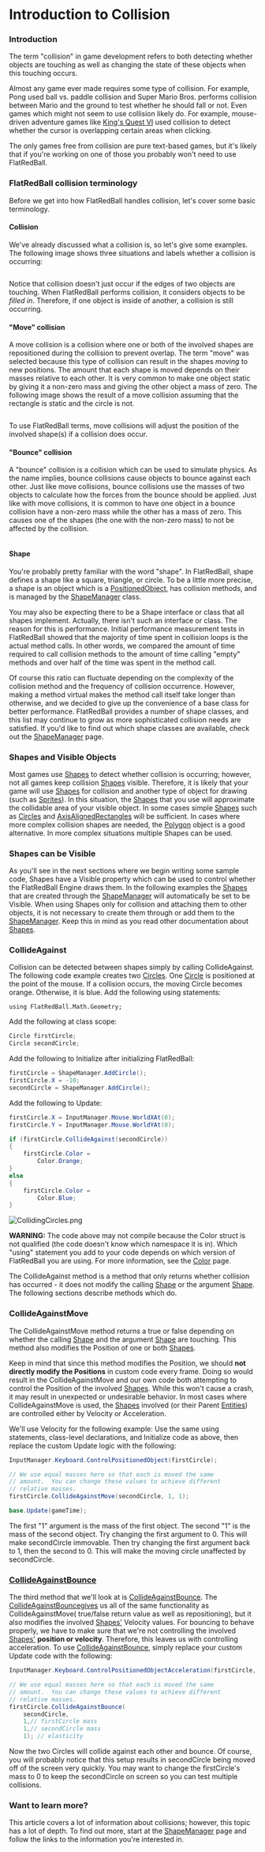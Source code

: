 # Introduction to Collision

### Introduction

The term "collision" in game development refers to both detecting whether objects are touching as well as changing the state of these objects when this touching occurs.

Almost any game ever made requires some type of collision. For example, Pong used ball vs. paddle collision and Super Mario Bros. performs collision between Mario and the ground to test whether he should fall or not. Even games which might not seem to use collision likely do. For example, mouse-driven adventure games like [King's Quest VI](http://en.wikipedia.org/wiki/Search?search=King%27s%20Quest%20VI%3A%20Heir%20Today%2C%20Gone%20Tomorrow) used collision to detect whether the cursor is overlapping certain areas when clicking.

The only games free from collision are pure text-based games, but it's likely that if you're working on one of those you probably won't need to use FlatRedBall.

### FlatRedBall collision terminology

Before we get into how FlatRedBall handles collision, let's cover some basic terminology.

#### Collision

We've already discussed what a collision is, so let's give some examples. The following image shows three situations and labels whether a collision is occurring: &#x20;

<figure><img src="../../media/migrated_media-CollisionExamples.png" alt=""><figcaption></figcaption></figure>

Notice that collision doesn't just occur if the edges of two objects are touching. When FlatRedBall performs collision, it considers objects to be _filled in_. Therefore, if one object is inside of another, a collision is still occurring.

#### "Move" collision

A move collision is a collision where one or both of the involved shapes are repositioned during the collision to prevent overlap. The term "move" was selected because this type of collision can result in the shapes _moving_ to new positions. The amount that each shape is moved depends on their masses relative to each other. It is very common to make one object static by giving it a non-zero mass and giving the other object a mass of zero. The following image shows the result of a move collision assuming that the rectangle is static and the circle is not. &#x20;

<figure><img src="../../media/migrated_media-MoveCollision.png" alt=""><figcaption></figcaption></figure>

To use FlatRedBall terms, move collisions will adjust the position of the involved shape(s) if a collision does occur.

#### "Bounce" collision

A "bounce" collision is a collision which can be used to simulate physics. As the name implies, bounce collisions cause objects to bounce against each other. Just like move collisions, bounce collisions use the masses of two objects to calculate how the forces from the bounce should be applied. Just like with move collisions, it is common to have one object in a bounce collision have a non-zero mass while the other has a mass of zero. This causes one of the shapes (the one with the non-zero mass) to not be affected by the collision.&#x20;

<figure><img src="../../media/migrated_media-BounceCollisionExample.png" alt=""><figcaption></figcaption></figure>

#### Shape

You're probably pretty familiar with the word "shape". In FlatRedBall, shape defines a shape like a square, triangle, or circle. To be a little more precise, a shape is an object which is a [PositionedObject](../../frb/docs/index.php), has collision methods, and is managed by the [ShapeManager](../../frb/docs/index.php) class.

You may also be expecting there to be a Shape interface or class that all shapes implement. Actually, there isn't such an interface or class. The reason for this is performance. Initial performance measurement tests in FlatRedBall showed that the majority of time spent in collision loops is the actual method calls. In other words, we compared the amount of time required to call collision methods to the amount of time calling "empty" methods and over half of the time was spent in the method call.

Of course this ratio can fluctuate depending on the complexity of the collision method and the frequency of collision occurrence. However, making a method virtual makes the method call itself take longer than otherwise, and we decided to give up the convenience of a base class for better performance. FlatRedBall provides a number of shape classes, and this list may continue to grow as more sophisticated collision needs are satisfied. If you'd like to find out which shape classes are available, check out the [ShapeManager](../../frb/docs/index.php) page.

### Shapes and Visible Objects

Most games use [Shapes](../../frb/docs/index.php) to detect whether collision is occurring; however, not all games keep collision [Shapes](../../frb/docs/index.php) visible. Therefore, it is likely that your game will use [Shapes](../../frb/docs/index.php) for collision and another type of object for drawing (such as [Sprites](../../frb/docs/index.php)). In this situation, the [Shapes](../../frb/docs/index.php) that you use will approximate the collidable area of your visible object. In some cases simple [Shapes](../../frb/docs/index.php) such as [Circles](../../frb/docs/index.php) and [AxisAlignedRectangles](../../frb/docs/index.php) will be sufficient. In cases where more complex collision shapes are needed, the [Polygon](../../frb/docs/index.php) object is a good alternative. In more complex situations multiple Shapes can be used.

### Shapes can be Visible

As you'll see in the next sections where we begin writing some sample code, Shapes have a Visible property which can be used to control whether the FlatRedBall Engine draws them. In the following examples the [Shapes](../../frb/docs/index.php) that are created through the [ShapeManager](../../frb/docs/index.php) will automatically be set to be Visible. When using Shapes only for collision and attaching them to other objects, it is not necessary to create them through or add them to the [ShapeManager](../../frb/docs/index.php). Keep this in mind as you read other documentation about [Shapes](../../frb/docs/index.php).

### CollideAgainst

Collision can be detected between shapes simply by calling CollideAgainst. The following code example creates two [Circles](../../frb/docs/index.php). One [Circle](../../frb/docs/index.php) is positioned at the point of the mouse. If a collision occurs, the moving Circle becomes orange. Otherwise, it is blue. Add the following using statements:

```
using FlatRedBall.Math.Geometry;
```

Add the following at class scope:

```csharp
Circle firstCircle;
Circle secondCircle;
```

Add the following to Initialize after initializing FlatRedBall:

```csharp
firstCircle = ShapeManager.AddCircle();
firstCircle.X = -10;
secondCircle = ShapeManager.AddCircle();
```

Add the following to Update:

```csharp
firstCircle.X = InputManager.Mouse.WorldXAt(0);
firstCircle.Y = InputManager.Mouse.WorldYAt(0);

if (firstCircle.CollideAgainst(secondCircle))
{
    firstCircle.Color =
        Color.Orange;
}
else
{
    firstCircle.Color =
        Color.Blue;
}
```

![CollidingCircles.png](../../media/migrated\_media-CollidingCircles.png)

**WARNING:** The code above may not compile because the Color struct is not qualified (the code doesn't know which namespace it is in). Which "using" statement you add to your code depends on which version of FlatRedBall you are using. For more information, see the [Color](../../frb/docs/index.php) page.

The CollideAgainst method is a method that only returns whether collision has occurred - it does not modify the calling [Shape](../../frb/docs/index.php) or the argument [Shape](../../frb/docs/index.php). The following sections describe methods which do.

### CollideAgainstMove

The CollideAgainstMove method returns a true or false depending on whether the calling [Shape](../../frb/docs/index.php) and the argument [Shape](../../frb/docs/index.php) are touching. This method also modifies the Position of one or both [Shapes](../../frb/docs/index.php).

Keep in mind that since this method modifies the Position, we should **not directly modify the Positions** in custom code every frame. Doing so would result in the CollideAgainstMove and our own code both attempting to control the Position of the involved [Shapes](../../frb/docs/index.php). While this won't cause a crash, it may result in unexpected or undesirable behavior. In most cases where CollideAgainstMove is used, the [Shapes](../../frb/docs/index.php) involved (or their Parent [Entities](../../frb/docs/index.php)) are controlled either by Velocity or Acceleration.

We'll use Velocity for the following example: Use the same using statements, class-level declarations, and Initialize code as above, then replace the custom Update logic with the following:

```csharp
InputManager.Keyboard.ControlPositionedObject(firstCircle);

// We use equal masses here so that each is moved the same
// amount.  You can change these values to achieve different
// relative masses.
firstCircle.CollideAgainstMove(secondCircle, 1, 1);

base.Update(gameTime);
```

The first "1" argument is the mass of the first object. The second "1" is the mass of the second object. Try changing the first argument to 0. This will make secondCircle immovable. Then try changing the first argument back to 1, then the second to 0. This will make the moving circle unaffected by secondCircle.

### [CollideAgainstBounce](../../frb/docs/index.php)

The third method that we'll look at is [CollideAgainstBounce](../../frb/docs/index.php). The [CollideAgainstBouncegives](../../frb/docs/index.php) us all of the same functionality as CollideAgainstMove( true/false return value as well as repositioning), but it also modifies the involved [Shapes'](../../frb/docs/index.php) Velocity values. For bouncing to behave properly, we have to make sure that we're not controlling the involved [Shapes'](../../frb/docs/index.php) **position or velocity**. Therefore, this leaves us with controlling acceleration. To use [CollideAgainstBounce](../../frb/docs/index.php), simply replace your custom Update code with the following:

```csharp
InputManager.Keyboard.ControlPositionedObjectAcceleration(firstCircle, 10);

// We use equal masses here so that each is moved the same
// amount.  You can change these values to achieve different
// relative masses.
firstCircle.CollideAgainstBounce(
    secondCircle,
    1,// firstCircle mass
    1,// secondCircle mass
    1); // elasticity
```

Now the two Circles will collide against each other and bounce. Of course, you will probably notice that this setup results in secondCircle being moved off of the screen very quickly. You may want to change the firstCircle's mass to 0 to keep the secondCircle on screen so you can test multiple collisions.

### Want to learn more?

This article covers a lot of information about collisions; however, this topic has a lot of depth. To find out more, start at the [ShapeManager](../../frb/docs/index.php) page and follow the links to the information you're interested in.
